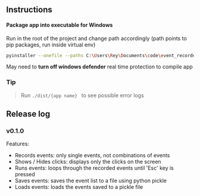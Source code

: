 ## Instructions

#### Package app into executable for Windows
Run in the root of the project and change path accordingly (path points to pip packages, run inside virtual env)
```bash
pyinstaller --onefile --paths C:\Users\Rey\Documents\code\event_recorder\venv\Lib\site-packages --name 'Clicker' --noconsole main.py
```

May need to <b>turn off windows defender</b> real time protection to compile app

### Tip

> 
> Run ```./dist/{app name} ``` to see possible error logs


## Release log

### v0.1.0

Features:

- Records events: only single events, not combinations of events
- Shows / Hides clicks: displays only the clicks on the screen
- Runs events: loops through the recorded events until 'Esc' key is pressed
- Saves events: saves the event list to a file using python pickle
- Loads events: loads the events saved to a pickle file


